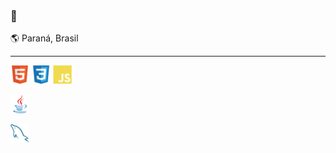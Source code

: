 ### 👋

🌎 Paraná, Brasil

<hr>

<img src="https://raw.githubusercontent.com/devicons/devicon/master/icons/html5/html5-original.svg" width=30 height=30> <img src="https://raw.githubusercontent.com/devicons/devicon/master/icons/css3/css3-original.svg" width=30 height=30> <img src="https://raw.githubusercontent.com/devicons/devicon/master/icons/javascript/javascript-plain.svg" width=30 height=30>
<p><img src="https://raw.githubusercontent.com/devicons/devicon/master/icons/java/java-original.svg" width=30 height=30></p>
<p><img src="https://raw.githubusercontent.com/devicons/devicon/master/icons/mysql/mysql-original.svg" width=30 height=30></p>
